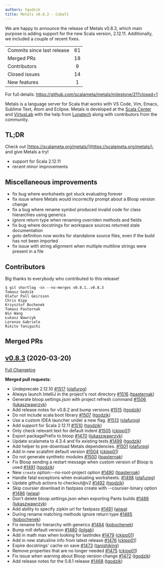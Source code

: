 ```yaml
---
authors: tgodzik
title: Metals v0.8.3 - Cobalt
---
```


We are happy to announce the release of Metals v0.8.3, which main purpose is
adding support for the new Scala version, 2.12.11. Additionally, we included a
couple of recent fixes.

<table>
<tbody>
  <tr>
    <td>Commits since last release</td>
    <td align="center">61</td>
  </tr>
  <tr>
    <td>Merged PRs</td>
    <td align="center">18</td>
  </tr>
    <tr>
    <td>Contributors</td>
    <td align="center">9</td>
  </tr>
  <tr>
    <td>Closed issues</td>
    <td align="center">14</td>
  </tr>
  <tr>
    <td>New features</td>
    <td align="center">1</td>
  </tr>
</tbody>
</table>

For full details: https://github.com/scalameta/metals/milestone/21?closed=1

Metals is a language server for Scala that works with VS Code, Vim, Emacs,
Sublime Text, Atom and Eclipse. Metals is developed at the
[Scala Center](https://scala.epfl.ch/) and [VirtusLab](https://virtuslab.com)
with the help from [Lunatech](https://lunatech.com) along with contributors from
the community.

## TL;DR

Check out [https://scalameta.org/metals/](https://scalameta.org/metals/), and
give Metals a try!

- support for Scala 2.12.11
- recent minor improvements

## Miscellaneous improvements

- fix bug where worksheets got stuck evaluating forever
- fix issue where Metals would incorrectly prompt about a Bloop version change
- fix a bug where rename symbol produced invalid code for class hierarchies
  using generics
- ignore return type when renaming overriden methods and fields
- fix bug where docstrings for workspace sources returned stale documentation
- goto definition now works for standalone source files, even if the build has
  not been imported
- fix issue with string alignment when multiple multiline strings were present
  in a file

## Contributors

Big thanks to everybody who contributed to this release!

```
$ git shortlog -sn --no-merges v0.8.1..v0.8.3
Tomasz Godzik
Olafur Pall Geirsson
Chris Kipp
Krzysztof Bochenek
Tomasz Pasternak
Win Wang
Łukasz Wawrzyk
Lorenzo Gabriele
Rikito Taniguchi
```

## Merged PRs

## [v0.8.3](https://github.com/scalameta/metals/tree/v0.8.3) (2020-03-20)

[Full Changelog](https://github.com/scalameta/metals/compare/v0.8.1...v0.8.3)

**Merged pull requests:**

- Undeprecate 2.12.10 [\#1517](https://github.com/scalameta/metals/pull/1517)
  ([olafurpg](https://github.com/olafurpg))
- Always launch IntelliJ in the project's root directory
  [\#1516](https://github.com/scalameta/metals/pull/1516)
  ([tpasternak](https://github.com/tpasternak))
- Generate bloop.settings.json with project refresh command
  [\#1506](https://github.com/scalameta/metals/pull/1506)
  ([lukaszwawrzyk](https://github.com/lukaszwawrzyk))
- Add release notes for v0.8.2 and bump versions
  [\#1515](https://github.com/scalameta/metals/pull/1515)
  ([tgodzik](https://github.com/tgodzik))
- Do not include scala boot library
  [\#1507](https://github.com/scalameta/metals/pull/1507)
  ([tgodzik](https://github.com/tgodzik))
- Use a custom IDEA launcher under a new flag.
  [\#1513](https://github.com/scalameta/metals/pull/1513)
  ([olafurpg](https://github.com/olafurpg))
- Add support for Scala 2.12.11
  [\#1510](https://github.com/scalameta/metals/pull/1510)
  ([tgodzik](https://github.com/tgodzik))
- Only check relevant text for default indent
  [\#1505](https://github.com/scalameta/metals/pull/1505)
  ([ckipp01](https://github.com/ckipp01))
- Export packagePrefix to bloop
  [\#1470](https://github.com/scalameta/metals/pull/1470)
  ([lukaszwawrzyk](https://github.com/lukaszwawrzyk))
- Update scalameta to 4.3.4 and fix existing tests
  [\#1499](https://github.com/scalameta/metals/pull/1499)
  ([tgodzik](https://github.com/tgodzik))
- Add helper to pre-download Metals dependencies.
  [\#1501](https://github.com/scalameta/metals/pull/1501)
  ([olafurpg](https://github.com/olafurpg))
- Add in new scalafmt default version
  [\#1504](https://github.com/scalameta/metals/pull/1504)
  ([ckipp01](https://github.com/ckipp01))
- Do not generate synthetic modules
  [\#1500](https://github.com/scalameta/metals/pull/1500)
  ([tpasternak](https://github.com/tpasternak))
- Fix Bloop sending a restart message when custom version of Bloop is used
  [\#1491](https://github.com/scalameta/metals/pull/1491)
  ([tgodzik](https://github.com/tgodzik))
- New `create` option:--no-root-project option
  [\#1490](https://github.com/scalameta/metals/pull/1490)
  ([tpasternak](https://github.com/tpasternak))
- Handle fatal exceptions when evaluating worksheets.
  [\#1498](https://github.com/scalameta/metals/pull/1498)
  ([olafurpg](https://github.com/olafurpg))
- Update github actions to checkout@v2
  [\#1492](https://github.com/scalameta/metals/pull/1492)
  ([tgodzik](https://github.com/tgodzik))
- Skip coursier download in fastpass create with --coursier-binary option
  [\#1486](https://github.com/scalameta/metals/pull/1486)
  ([wiwa](https://github.com/wiwa))
- Don't delete bloop.settings.json when exporting Pants builds
  [\#1488](https://github.com/scalameta/metals/pull/1488)
  ([lukaszwawrzyk](https://github.com/lukaszwawrzyk))
- Add ability to specify zipkin url for fastpass
  [\#1481](https://github.com/scalameta/metals/pull/1481)
  ([wiwa](https://github.com/wiwa))
- During rename matching methods ignore return type
  [\#1485](https://github.com/scalameta/metals/pull/1485)
  ([kpbochenek](https://github.com/kpbochenek))
- Fix rename for hierarchy with generics
  [\#1484](https://github.com/scalameta/metals/pull/1484)
  ([kpbochenek](https://github.com/kpbochenek))
- Bump mill default version
  [\#1480](https://github.com/scalameta/metals/pull/1480)
  ([lolgab](https://github.com/lolgab))
- Add in math max when looking for lastIndex
  [\#1479](https://github.com/scalameta/metals/pull/1479)
  ([ckipp01](https://github.com/ckipp01))
- Add in new statusline info from latest release
  [\#1476](https://github.com/scalameta/metals/pull/1476)
  ([ckipp01](https://github.com/ckipp01))
- Expire docstrings' cache on save
  [\#1473](https://github.com/scalameta/metals/pull/1473)
  ([tanishiking](https://github.com/tanishiking))
- Remove properties that are no longer needed
  [\#1475](https://github.com/scalameta/metals/pull/1475)
  ([ckipp01](https://github.com/ckipp01))
- Fix issue when warning about Bloop version change
  [\#1472](https://github.com/scalameta/metals/pull/1472)
  ([tgodzik](https://github.com/tgodzik))
- Add release notes for the 0.8.1 release
  [\#1468](https://github.com/scalameta/metals/pull/1468)
  ([tgodzik](https://github.com/tgodzik))
